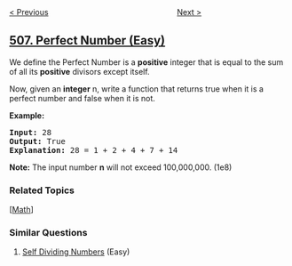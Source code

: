 <!--|This file generated by command(leetcode description); DO NOT EDIT.    |-->
<!--+----------------------------------------------------------------------+-->
<!--|@author    openset <openset.wang@gmail.com>                           |-->
<!--|@link      https://github.com/openset                                 |-->
<!--|@home      https://github.com/tonymontaro/leetcode-hints                        |-->
<!--+----------------------------------------------------------------------+-->

[< Previous](https://github.com/tonymontaro/leetcode-hints/tree/master/problems/relative-ranks "Relative Ranks")
　　　　　　　　　　　　　　　　
[Next >](https://github.com/tonymontaro/leetcode-hints/tree/master/problems/most-frequent-subtree-sum "Most Frequent Subtree Sum")

## [507. Perfect Number (Easy)](https://leetcode.com/problems/perfect-number "完美数")

<p>We define the Perfect Number is a <b>positive</b> integer that is equal to the sum of all its <b>positive</b> divisors except itself. 
</p>
Now, given an <b>integer</b> n, write a function that returns true when it is a perfect number and false when it is not.
</p>

<p><b>Example:</b><br />
<pre>
<b>Input:</b> 28
<b>Output:</b> True
<b>Explanation:</b> 28 = 1 + 2 + 4 + 7 + 14
</pre>
</p>

<p><b>Note:</b>
The input number <b>n</b> will not exceed 100,000,000. (1e8)
</p>

### Related Topics
  [[Math](https://github.com/tonymontaro/leetcode-hints/tree/master/tag/math/README.md)]

### Similar Questions
  1. [Self Dividing Numbers](https://github.com/tonymontaro/leetcode-hints/tree/master/problems/self-dividing-numbers) (Easy)
